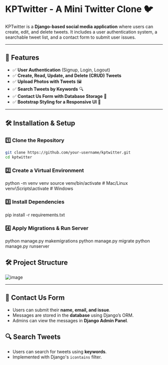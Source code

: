 # KPTwitter - A Mini Twitter Clone 🐦

KPTwitter is a **Django-based social media application** where users can create, edit, and delete tweets. 
It includes a user authentication system, a searchable tweet list, and a contact form to submit user issues.

---

## 🚀 Features
- ✅ **User Authentication** (Signup, Login, Logout)
- ✅ **Create, Read, Update, and Delete (CRUD) Tweets**
- ✅ **Upload Photos with Tweets** 🖼️
- ✅ **Search Tweets by Keywords** 🔍
- ✅ **Contact Us Form with Database Storage** 📩
- ✅ **Bootstrap Styling for a Responsive UI** 🎨

---

## 🛠️ Installation & Setup

### **1️⃣ Clone the Repository**
```bash
git clone https://github.com/your-username/kptwitter.git
cd kptwitter
```

### **2️⃣ Create a Virtual Environment**
python -m venv venv
source venv/bin/activate  # Mac/Linux
venv\Scripts\activate  # Windows


### **3️⃣ Install Dependencies**

pip install -r requirements.txt


### **4️⃣ Apply Migrations & Run Server**

python manage.py makemigrations
python manage.py migrate
python manage.py runserver

## 🛠️ Project Structure
![image](https://github.com/user-attachments/assets/34229a25-8dbb-4652-9e81-a0c21b1c4505)


---

## 📧 Contact Us Form
- Users can submit their **name, email, and issue**.
- Messages are stored in the **database** using Django’s ORM.
- Admins can view the messages in **Django Admin Panel**.

## 🔍 Search Tweets
- Users can search for tweets using **keywords**.
- Implemented with Django's `icontains` filter.


